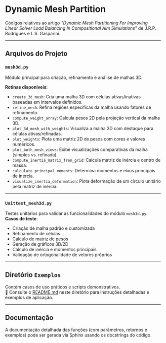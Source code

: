 # Dynamic Mesh Partition

Códigos relativos ao artigo *"Dynamic Mesh Partitioning For Improving Linear Solver Load Balancing In Compositional Aim Simulations"* de J.R.P. Rodrigues e L.S. Gasparini.

---

## Arquivos do Projeto

### `mesh3d.py`

Módulo principal para criação, refinamento e análise de malhas 3D.

**Rotinas disponíveis**:

- `create_3d_mesh`: Cria uma malha 3D com células ativas/inativas baseadas em intervalos definidos.
- `refine_mesh`: Refina regiões específicas da malha usando fatores de refinamento.
- `compute_weight_array`: Calcula pesos 2D pela projeção vertical da malha 3D.
- `plot_3d_mesh_with_weights`: Visualiza a malha 3D com destaque para células ativas/refinadas.
- `plot_weights`: Plota uma matriz 2D de pesos com cores e valores numéricos.
- `plot_both_mesh_views`: Exibe visualizações comparativas da malha (simples vs. refinada).
- `compute_inertia_matrix_from_grid`: Calcula matriz de inércia e centro de massa.
- `calculate_principal_moments`: Determina momentos e eixos principais de inércia.
- `visualize_inertia_deformation`: Plota deformação de um círculo unitário pela matriz de inércia.

---

### `Unittest_mesh3d.py`

Testes unitários para validar as funcionalidades do módulo `mesh3d.py`.  
**Casos de teste**:

- Criação de malha padrão e customizada
- Refinamento de células
- Cálculo de matriz de pesos
- Geração de gráficos 3D/2D
- Cálculo de inércia e momentos principais
- Validação de ortogonalidade de vetores próprios

---

## Diretório `Exemplos`

Contém casos de uso práticos e scripts demonstrativos.  
📄 Consulte o [README.md](Exemplos/README.md) neste diretório para instruções detalhadas e exemplos de aplicação.

---

## Documentação

A documentação detalhada das funções (com parâmetros, retornos e exemplos) pode ser gerada via Sphinx usando os docstrings do código.
